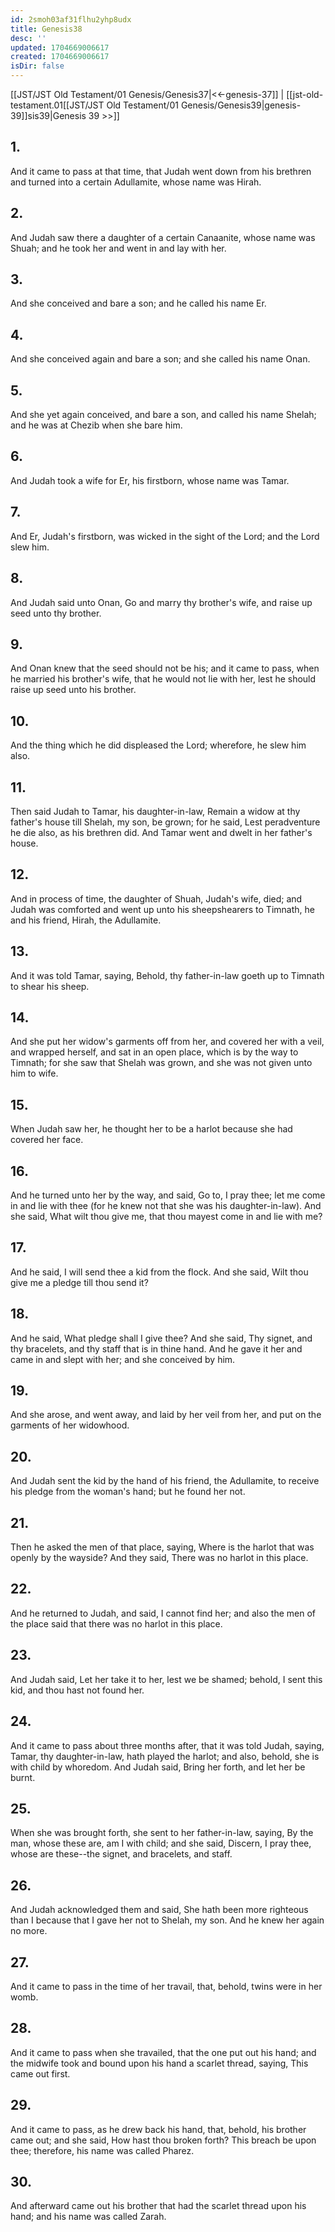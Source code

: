 ```yaml
---
id: 2smoh03af31flhu2yhp8udx
title: Genesis38
desc: ''
updated: 1704669006617
created: 1704669006617
isDir: false
---
```

[[JST/JST Old Testament/01 Genesis/Genesis37|<<-genesis-37]] | [[jst-old-testament.01[[JST/JST Old Testament/01 Genesis/Genesis39|genesis-39]]sis39|Genesis 39 >>]]
## 1.
And it came to pass at that time, that Judah went down from his brethren and turned into a certain Adullamite, whose name was Hirah.
## 2.
And Judah saw there a daughter of a certain Canaanite, whose name was Shuah; and he took her and went in and lay with her.
## 3.
And she conceived and bare a son; and he called his name Er.
## 4.
And she conceived again and bare a son; and she called his name Onan.
## 5.
And she yet again conceived, and bare a son, and called his name Shelah; and he was at Chezib when she bare him.
## 6.
And Judah took a wife for Er, his firstborn, whose name was Tamar.
## 7.
And Er, Judah\'s firstborn, was wicked in the sight of the Lord; and the Lord slew him.
## 8.
And Judah said unto Onan, Go and marry thy brother\'s wife, and raise up seed unto thy brother.
## 9.
And Onan knew that the seed should not be his; and it came to pass, when he married his brother\'s wife, that he would not lie with her, lest he should raise up seed unto his brother.
## 10.
And the thing which he did displeased the Lord; wherefore, he slew him also.
## 11.
Then said Judah to Tamar, his daughter-in-law, Remain a widow at thy father\'s house till Shelah, my son, be grown; for he said, Lest peradventure he die also, as his brethren did. And Tamar went and dwelt in her father\'s house.
## 12.
And in process of time, the daughter of Shuah, Judah\'s wife, died; and Judah was comforted and went up unto his sheepshearers to Timnath, he and his friend, Hirah, the Adullamite.
## 13.
And it was told Tamar, saying, Behold, thy father-in-law goeth up to Timnath to shear his sheep.
## 14.
And she put her widow\'s garments off from her, and covered her with a veil, and wrapped herself, and sat in an open place, which is by the way to Timnath; for she saw that Shelah was grown, and she was not given unto him to wife.
## 15.
When Judah saw her, he thought her to be a harlot because she had covered her face.
## 16.
And he turned unto her by the way, and said, Go to, I pray thee; let me come in and lie with thee (for he knew not that she was his daughter-in-law). And she said, What wilt thou give me, that thou mayest come in and lie with me?
## 17.
And he said, I will send thee a kid from the flock. And she said, Wilt thou give me a pledge till thou send it?
## 18.
And he said, What pledge shall I give thee? And she said, Thy signet, and thy bracelets, and thy staff that is in thine hand. And he gave it her and came in and slept with her; and she conceived by him.
## 19.
And she arose, and went away, and laid by her veil from her, and put on the garments of her widowhood.
## 20.
And Judah sent the kid by the hand of his friend, the Adullamite, to receive his pledge from the woman\'s hand; but he found her not.
## 21.
Then he asked the men of that place, saying, Where is the harlot that was openly by the wayside? And they said, There was no harlot in this place.
## 22.
And he returned to Judah, and said, I cannot find her; and also the men of the place said that there was no harlot in this place.
## 23.
And Judah said, Let her take it to her, lest we be shamed; behold, I sent this kid, and thou hast not found her.
## 24.
And it came to pass about three months after, that it was told Judah, saying, Tamar, thy daughter-in-law, hath played the harlot; and also, behold, she is with child by whoredom. And Judah said, Bring her forth, and let her be burnt.
## 25.
When she was brought forth, she sent to her father-in-law, saying, By the man, whose these are, am I with child; and she said, Discern, I pray thee, whose are these\--the signet, and bracelets, and staff.
## 26.
And Judah acknowledged them and said, She hath been more righteous than I because that I gave her not to Shelah, my son. And he knew her again no more.
## 27.
And it came to pass in the time of her travail, that, behold, twins were in her womb.
## 28.
And it came to pass when she travailed, that the one put out his hand; and the midwife took and bound upon his hand a scarlet thread, saying, This came out first.
## 29.
And it came to pass, as he drew back his hand, that, behold, his brother came out; and she said, How hast thou broken forth? This breach be upon thee; therefore, his name was called Pharez.
## 30.
And afterward came out his brother that had the scarlet thread upon his hand; and his name was called Zarah.

